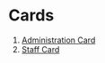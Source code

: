 # Cards

1. [Administration Card](./Administration/ "Administration")
2. [Staff Card](./Staff/ "Staff")
